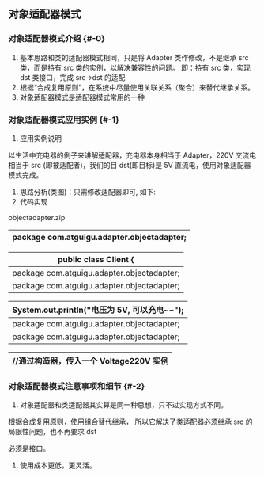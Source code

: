 ## 对象适配器模式

### 对象适配器模式介绍 {#-0}

1.  基本思路和类的适配器模式相同，只是将 Adapter 类作修改，不是继承 src 类，而是持有 src 类的实例，以解决兼容性的问题。 即：持有 src 类，实现 dst 类接口，完成 src-&gt;dst 的适配
2.  根据“合成复用原则”，在系统中尽量使用关联关系（聚合）来替代继承关系。
3.  对象适配器模式是适配器模式常用的一种

### 对象适配器模式应用实例 {#-1}

1.  应用实例说明

以生活中充电器的例子来讲解适配器，充电器本身相当于 Adapter，220V 交流电相当于 src (即被适配者)，我们的目 dst(即目标)是 5V 直流电，使用对象适配器模式完成。

1.  思路分析(类图)：只需修改适配器即可, 如下:
2.  代码实现

objectadapter.zip

| package com.atguigu.adapter.objectadapter; |
| --- |

| public class Client { |
| --- |
| package com.atguigu.adapter.objectadapter; |
| package com.atguigu.adapter.objectadapter; |

| System.out.println(&quot;电压为 5V, 可以充电~~&quot;); |
| --- |
| package com.atguigu.adapter.objectadapter; |
| package com.atguigu.adapter.objectadapter; |

| //通过构造器，传入一个 Voltage220V 实例 |
| --- |

### 对象适配器模式注意事项和细节 {#-2}

1.  对象适配器和类适配器其实算是同一种思想，只不过实现方式不同。

根据合成复用原则，使用组合替代继承， 所以它解决了类适配器必须继承 src 的局限性问题，也不再要求 dst

必须是接口。

1.  使用成本更低，更灵活。